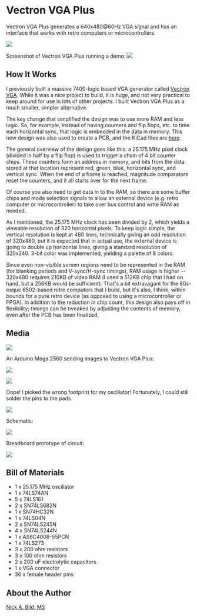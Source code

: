 # Vectron VGA Plus

Vectron VGA Plus generates a 640x480@60Hz VGA signal and has an interface that works with retro computers or microcontrollers.

![](https://raw.githubusercontent.com/nickbild/vectron_vga_plus/main/media/populated_pcb_top_sm.jpg)

Screenshot of Vectron VGA Plus running a demo:
![](https://raw.githubusercontent.com/nickbild/vectron_vga_plus/main/media/demo_screen_sm.jpg)

## How It Works

I previously built a massive 7400-logic based VGA generator called [Vectron VGA](https://github.com/nickbild/vectron_vga).  While it was a nice project to build, it is huge, and not very practical to keep around for use in lots of other projects.  I built Vectron VGA Plus as a much smaller, simpler alternative.

The key change that simplified the design was to use more RAM and less logic.  So, for example, instead of having counters and flip flops, etc. to time each horizontal sync, that logic is embedded in the data in memory.  This new design was also used to create a PCB, and the KiCad files are [here](https://github.com/nickbild/vectron_vga_plus/tree/main/vectron_vga_plus_design).

The general overview of the design goes like this: a 25.175 MHz pixel clock (divided in half by a flip flop) is used to trigger a chain of 4 bit counter chips.  These counters form an address in memory, and bits from the data stored at that location represent red, green, blue, horizontal sync, and vertical sync.  When the end of a frame is reached, magnitude comparators reset the counters, and it all starts over for the next frame.

Of course you also need to get data *in* to the RAM, so there are some buffer chips and mode selection signals to allow an external device (e.g. retro computer or microcontroller) to take over bus control and write RAM as needed.

As I mentioned, the 25.175 MHz clock has been divided by 2, which yields a viewable resolution of 320 horizontal pixels.  To keep logic simple, the vertical resolution is kept at 480 lines, technically giving an odd resolution of 320x480, but it is expected that in actual use, the external device is going to double up horizontal lines, giving a standard resolution of 320x240.  3-bit color was implemented, yielding a palette of 8 colors.

Since even non-visible screen regions need to be represented in the RAM (for blanking periods and V-sync/H-sync timings), RAM usage is higher -- 320x480 requires 210KB of video RAM (I used a 512KB chip that I had on hand, but a 256KB would be sufficient).  That's a bit extravagant for the 80s-esque 6502-based retro computers that I build, but it's also, I think, within bounds for a pure retro device (as opposed to using a microcontroller or FPGA).  In addition to the reduction in chip count, this design also pays off in flexibility; timings can be tweaked by adjusting the contents of memory, even after the PCB has been finalized.

## Media

![](https://raw.githubusercontent.com/nickbild/vectron_vga_plus/main/media/populated_pcb_angle_sm.jpg)

An Arduino Mega 2560 sending images to Vectron VGA Plus:

![](https://raw.githubusercontent.com/nickbild/vectron_vga_plus/main/media/pcb_w_arduino_top_sm.jpg)

![](https://raw.githubusercontent.com/nickbild/vectron_vga_plus/main/media/unpopulated_pcb_sm.jpg)

Oops!  I picked the wrong footprint for my oscillator!  Fortunately, I could still solder the pins to the pads.

![](https://raw.githubusercontent.com/nickbild/vectron_vga_plus/main/media/oscillator_sm.jpg)

Schematic:

![](https://raw.githubusercontent.com/nickbild/vectron_vga_plus/main/media/vectron_vga_plus_design_2.svg)

Breadboard prototype of circuit:

![](https://raw.githubusercontent.com/nickbild/vectron_vga_plus/main/media/breadboard_prototype.jpg)

## Bill of Materials

- 1 x 25.175 MHz oscillator
- 1 x 74LS74AN
- 5 x 74LS161
- 2 x SN74LS682N
- 1 x SN74HC32N
- 1 x 74LS04N
- 2 x SN74LS245N
- 4 x SN74LS244N
- 1 x AS6C4008-55PCN
- 1 x 74LS273
- 3 x 200 ohm resistors
- 3 x 100 ohm resistors
- 2 x 200 uF electrolytic capacitors
- 1 x VGA connector
- 36 x female header pins

## About the Author

[Nick A. Bild, MS](https://nickbild79.firebaseapp.com/#!/)
